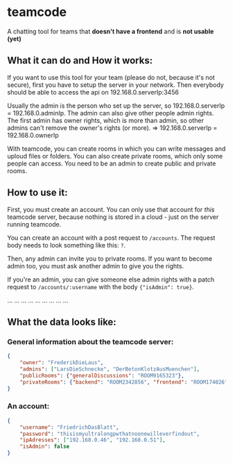 # teamcode

A chatting tool for teams that **doesn't have a frontend** and is **not usable (yet)**

## What it can do and How it works:

If you want to use this tool for your team (please
do not, because it's not secure), first you have to
setup the server in your network. Then everybody should
be able to access the api on 192.168.0.serverIp:3456

Usually the admin is the person who set up the server,
so 192.168.0.serverIp = 192.168.0.adminIp. The admin
can also give other people admin rights. The first
admin has owner rights, which is more than admin, so
other admins can't remove the owner's rights (or more).
=> 192.168.0.serverIp = 192.168.0.ownerIp

With teamcode, you can create rooms in which you can
write messages and uploud files or folders. You can also
create private rooms, which only some people can access.
You need to be an admin to create public and private rooms.

## How to use it:

First, you must create an account. You can only use that
account for *this* teamcode server, because nothing is
stored in a cloud - just on the server running teamcode.

You can create an account with a post request to ```/accounts```.
The request body needs to look something like this: ```?```.

Then, any admin can invite you to private rooms. If you want
to become admin too, you must ask another admin to give you
the rights.

If you're an admin, you can give someone else admin rights with a patch request to ```/accounts/:username``` with the body ```{"isAdmin": true}```.

... ... ... ... ... ... ... ... ...

## What the data looks like:

### General information about the teamcode server:

```json
{
    "owner": "FrederikDieLaus",
    "admins": ["LarsDieSchnecke", "DerBetonKlotzAusMuenchen"],
    "publicRooms": {"generalDiscussions": "ROOM9165323"},
    "privateRooms": {"backend": "ROOM2342856", "frontend": "ROOM174026"}
}
```

### An account:

```json
{
    "username": "FriedrichDasBlatt",
    "password": "thisismyultralongpwthatnoonewilleverfindout",
    "ipAdresses": ["192.168.0.46", "192.168.0.51"],
    "isAdmin": false
}
```
